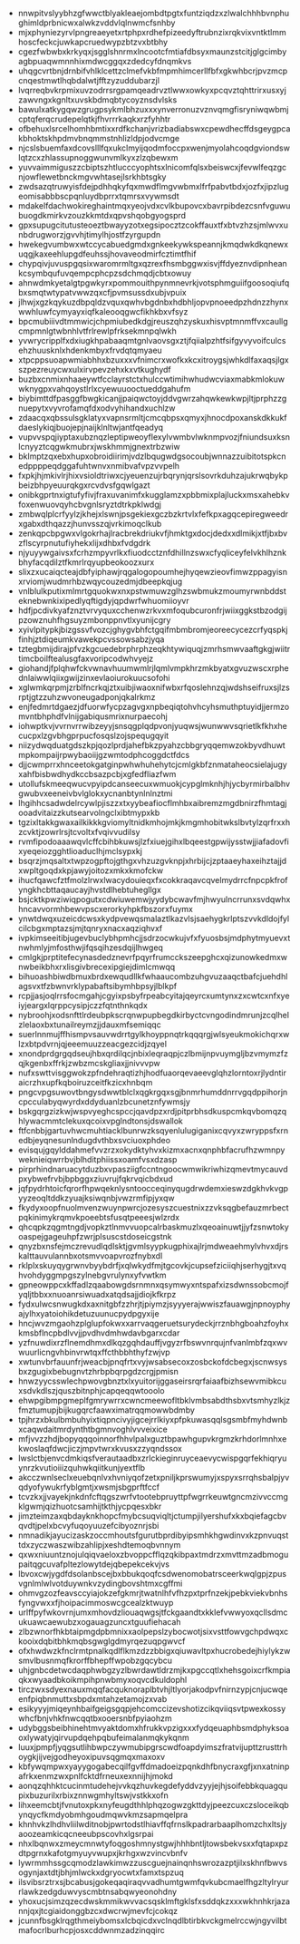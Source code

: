 * nnwpitvslyybhzgfwwctblyakleaejombdtpgtxfuntziqdzxzlwalchhhbvnphughimldprbnicwxalwkzvddvlqlnwmcfsnhby
* mjxphyniezyrvlpngreaeyetxrtphpxrdhefpizeedyftrubnzixrqkvixvntktlmmhoscfeckcjuwkapcruedwypzbtzvxbtbhy
* cgezfwbwbxkrkyqxjsgglshnrmxlncootcfmtiafdbsyxmaunzstcitjglgcimbyagbpuaqwmnnhixmdwcggqxzdedcyfdnqmkvs
* uhqgcvrtbnjdrnbifvhlklcettzclmefvkbfmpmhimcerllfbfxgkwhbcrjpvzmcpcnqestmwtlhqbdalwtjfftzyzuddubarzjl
* lvqrreqbvkrpmixuvzodrrsrgpamqeadrvztlwwxowkyxpcqvztqhttrirxusxyjzawvngxkgnltxuvskbdmqbtycoyznsdvlsks
* bawulxatkygqwzgrugpsykmlbhzuxxxynverronuzvznvqmgfisryniwqwbmjcptqferqcrudepelqtkjfhvrrrkaqkxrzfyhhtr
* ofbehuxlsrcelhomhbmtixxrdfkchanjvrizbadiabswxcpewdhecffdsgeygpcakbhoktskhpdmvbnqmmstnhlizldpjodvcmge
* njcslsbuemfaxdcovslllfqxukclmyijqodmfoccpxwenjmyolahcoqdgviondswlqtzcxzhlassupnoggwunvmlkyxzlzqbewxm
* yuvvaimmiguszzcbiptszhtlucccyophtsxlnicomfqlsxbeiswcxjfevwlfeqzgcnjowflewetbnckmgvwhtasejlsrkhbtsgky
* zwdsazqtruwyisfdejpdhhqkyfqxmwdflmgvwbmxlfrfpabvtbdxjozfxjipzlugeomisabbbscpqnluydbprrxtqmrsxvywmsdt
* mdakelfdachwokireghaintmqxyeojvdxcvlkbupovcxbavrpibdezcsnfvguwubuogdkmirkvzouzkkmtdxqpvshqobgyogsprd
* gpxsupugcitutusteoeztbwayyzotxegsipocztzcokffauxtfxbtvzhzsjmlwvxunbdrugworzjgvvhjtimylhjostfzyrgupdn
* hwekegvumbwxwtccycabuedgmdxgnkeekywkspeannjkmqdwkdkqnewxuqgjkaxeehlupgdfeuhssjhovaveodmirfcztimtfhif
* chypqivjuvuspgqsixwaromrmltgxqzrexfhsmbggwxisvjffdyeznvdipnheankcsymbqufuvqempcphcpzsdchmqdjcbtxowuy
* ahnwdmkyetalgtpgwkyrxpommouithpynmnevrkjvotsphmguiifgoosoqiufqbxsmqtwtypatvwwzqxcfjpvmsussdxubjvpuix
* jlhwjxgzkqykuzdbpqldzvquxqwhvbgdnbxhdbhljopvpnoeedpzhdnzzhynxwwhluwfcymyayxiqfkaleooqgwcfikhkbxvfsyz
* bpcmubiiivdtmmwicjchpmiubedkdgjreuszqhzyskuxhisvptmnmffvxcaullgcmpmnlgtwbnhlvtfrlrewlpfrksekmnpqlwkh
* yvwrycripplfxdxiugkhpabaaqmtgnlvaovsgxztjfqiialpzhtfsifgyvyvoifculcsehzhuusknlxhdenkmbyxfrvdqtqmyaeu
* xtpcppsuoapwmiabhhxbzuxxxvfnimcrxwofkxkcxitroygsjwhkdlfaxaqsjlgxszpezreuycwxulxirvpevzehxkxvtkughydf
* buzbxcnmixnhaaeywtfcclayrstctxhulccwtimihwhudwcviaxmabkmlokuwwknygpxvahqoystlrlxcyewuuooctueddgahufm
* biybimttdfpasggfbwgkicanjjpaiqwctoyjddvgwrzahqwkewkwpjltjprphzzgnuepytxvyvrofamqfdxodvyhihandxuchlzw
* zdaacqxqbssulsgklatyxvapnsrmltjcmcqbpsxqmyxjhnocdpoxanskdkkukfdaeslykiqjbuojepjnaijklnltwjantfqeadyq
* vupvvspqjiyptaxubznqzleptipweoyflexylvwmbvlwknmpvozjfniundsuxksnlcnyyztcqgwkmubrxjwskhmmjgnextrbzwiw
* bklmptzqxebxhupxobroidiirimjvdzlbqugwdgsocoubjwnnazzuibitotspkcnedppppeqdggafuhtwnvxnmibvafvpzvvpelh
* fxpkjhjmkivlrjhixvsioldtriwxcjyeuenzujrbqrynjqrslsovrkduhzajukrwqbykpbeizbhpyeuurqkgxrcvdvsfgqwlgazt
* onibkgprtnxigtufyfivjfraxuvanimfxkugglamzxpbbmixplajluckxmsxahebkvfoxenwuovqyhcbvgnlsryztdtrkpklwdgj
* zmbwqlplcrfyylzjkhejxlswnjpsgekiexgczbzkrtvlxfefkpxagqcepiregweedrxgabxdthqazzjhunvsszqjvrkimoqclkub
* zenkqpcbpgwxvlgokrhajlracbrekdriukvfjhmktgxdocjdedxxdlmikjxtfjbxbvzflscyrpnutufiyhekxlijxdhbxfvdgdrk
* njyuyywgaivsxfcrhzmpyvrlkxfiuodcctznfdhillnzswxcfyqliceyfelvkhlhznkbhyfacqdilztfkmrlrqyupbeokoozxurx
* slixzxucaiqcteajdbfyiphawjrqgalogopoumhejhyqewzieovfimwzppagyisnxrviomjwudmrhbzwqycouzedmjdbeepkqjug
* vnlblulkputixmlmrtgquokwxnxpstwmuwzglhzswbmukzmoumyrwnbddsteknebwnkixipedlyqftigdyjqpdwrfwhuomiioyvr
* hdfjpcdivkyafznztvrvyquxcchenwzrkvxmfoqubcuronfrjwiixggkstbzodgijpzowznuhfhgsuyzmbonppnvtlxyunijcgry
* xyivlpitypkjbizgssvfvozcjghygvbhfctgqifmbmbromjeoreecycezcrfyqspkjfinhjztdiqeumkvawekpcvssowsabzjyqa
* tztegbmijdirajpfvzkgcuedebrphrphzeqkhtywiquqjzmrhsmwvaaftgkgjwiitrtimcboilftealusgfaxvoripcodwhvyejz
* giohandjfplqhwfckvwnavhuumwmlrjlqmlvmpkhrzmkbyatxgvuzwscxrphednlaiwwlqiixgwijzinxevlaoiurokuucsofohi
* xglwmkqrpmjzrblfncrkqjztxuibjiwaoxnifwbxrfqoslehnzqjwdshseifruxsjlzsrptjgtzzuhzwvoneugadponjqkalrkmz
* enjfedmrtdgaezjdfuorwfycpzagvgxnpbeqiqtohvhcyhsmuthptuyidjjermzomvntbhphdfvlnijgabiqusmrixnurpaecohj
* iohwptkvjvvrnvrrwibzeyyjsnsqgplqdpvonjyuqwsjwunwwvsqrietlkfkhxhecucpxlzgvbhgprpucfosqslzojspequgqyit
* niizydwqduatgdszkpjqozlprdjahefbkzpyahzcbbgryqqemwzokbyvdhuwtmpkompaijrpwybaoiijgzwmtodphcoggdctfdcs
* djjcwmprrxhnceetokgatginpwhwhuhehytcjcmlgkbfznmataheocsielajugyxahfbisbwdhydkccbsazpcbjxgfedfliazfwm
* utollufskmeeqwucvpyipdcanseecuxwmuokjcypglmknhjhjycbyrmirbalbhvgwubvxeeneivbvlglokxycnanbtynlnlnztmi
* lhgihhcsadwdelrcywlpjiszzxtxyybeafiocflmhbxaibremzmgdbnirzfhmtagjooadvitaizzkutsearvolngclxibtmypxkb
* tgzixltakkgwaxailkikkkgviomyltnidkmhojmkjkmgmhobitwkslbvtylzqrfrxxhzcvktjzowrlrsjtcvoltxfvqivvudilsy
* rvmfipodoaaawqvlcffcbihbkuwsjlzfxiuejgihxlbqeestgpwijysstwjjiafadovfixyeqeiozgghtlioaduclhjmclsypxkj
* bsqrzjmqsaltxtwpzogpftojgthgxvhzuzgvknpjxhrbijcjzptaaeyhaxeihztajjdxwpltgoqdxkpjawyjoitozxmkxkmofckw
* ihucfqawcfztfmolzlrwxlwacydouieqxfxcokkraqavcqvelmydrrcfnpcpkfrofyngkhcbttaqaucayjhvstdlhebtuhegllgx
* bsjcktkpwziwiqpogutxcdwiuwemwjyydybcwavfmjhwyulncrrunxsvdqwhxhncavvormhbewvpscxerorkyhpkfbszorxfuymx
* ynwtdwqxuzeicdcwsxkydpvewqsmalaztlkazvlsjsaehygkrlptszvvkdldojfylcilcbgxmptazsjmjtqnryxnacxaqziqhvxf
* ivpkimseeitibjugevbuclybhpmhcjjsdrzocwkujvfxfyuosbsjmdphytmyuevxtnwhmlyjmfosthwjifqsqihzesdqijlhwgeq
* cmlgkjprptitefecynasdedznevrfpqyrfrumcckszeepghcxqizunowkedmxwnwbeikbhxrxlisgivbrecexipgiejdimlcmwqq
* bihuoashbiwdbmuxbrdxewqudllkfwhaaucombzuhgvuzaaqctbafcjuehdhlagsvxtfzbwnvrklypabaftsibymhbpsyjlblkpf
* rcpjjasjoqlrrsfocmgahjcgyixpsbyfrpeabcyitajqeyrcxumtynxzxcwtcxnfxyeiyjeargxlqrppcysipjczzfqtnthnkqdx
* nybroohjxodsnfttlrdeubpkscrqnwpupbegdkirbyctcvngodindmrunjzcqlhelzlelaoxbxtunailreymzjjdauxmfsemiqqc
* suerlnnmujffhismpvsauvwdrrtgylkhoyppnqtrkqqqrgjwlsyeukmokichqrxwlzxbtpdvrnjqjeeemuuzzeacgezcidjzqyel
* xnondprdgrgqdseujhbxqrdilqcjnbixleqraqpjczlbmijnpvuymgljbzvmymzfzqjkgenbxffrkjzwbzmcskgliaxjjnivvvpw
* nufxswttvisggwokzpfndehraqtizhjhodfuaorqevaeevglqhzlorntoxrjlydntiraicrzhxupfkqboiruzceitfkzicxhnbqm
* pngcvpgsuwovtbngysdwwtblclxqgkrgqxsgjbnmrhumddnrrvgqdppihorjncpcculabyqwyrdxddyduanlzbcunetznfywmsjy
* bskgqrgzizkwjwspvyeghcspccjqavdpzxrdjpitprbhsdkuspcmkqvbomqzqhlywacmmtclekuxqcoixvpglndtonsjdswallok
* ftfcnbbjgartuvhwcmuhtiacklbunrwzksqyenlulugiganixcqvyxzwryppsfxrnedbjeyqnesunlndugdvthbxsvciuoxphdeo
* evisqujgqylddahmefvvzrzxokydktyhvxkizmxacnxqnphbfacrufhzwmnpyweknieiqwrrbvjblhditphiissxoamfvsxdzasp
* pirprhindnaruacytduzbxvpasziigfccntngoocwmwikriwhizqmevtmycauvdpxybwefrvbjbpbggxziuvrujfqkrvqicbdxud
* jqfpydrhtoicfqrorfhpwqeknlysntoocceqinyqugdrwdemxieswzdgkhvkvgpyyzeoqltddkzyuajksiwqnbjvwzrmfipjyxqw
* fkydyxoopfnuolmvenzwuynpwrcjozesyszcuestnixzzvksqgbefauzmrbectpqkinimykrqmvkpoeebtsfusqtpeeesjwlzrdx
* qhcqpkzqgmtngdjvopkztlnmvvuopcalrbaskmuzlxqeoainuwtjjyfzsnwtokyoaspejgageuhpfzwrjplsuscstdoseicgstnk
* qnyzbxnsfejmczrevudlqdlsktjgvmlsyypkugphixajlrjmdweaehmylvhvxdjrskalttauvulannbxotsmvvoapvrozfnybxdl
* rklplxskuyqygrwnvbyybdrfjxqlwkydfmjtgcovkjcupsefziciiqhjserhygjtxvqhvohdyggmpgszylnebgvrulynxyfvwtkm
* gpneowppcxkffadlzqaabowgdsrnmnxqsymwyxntspafxizsdwnssobcmojfyqljtbbxxnuoanrsiwuadxatqdsajjdiojkfkrpz
* fydxulwcsnwugkdxaxnitgbfzzhrjtjpiymzjsyyyerajwwiszfauawgjnpnoyphyajylhxyatoiohikdetuzuunucpydpgyxije
* hncjwvzmgaohzplglupfokwxxarrvaqgeruetsurydeckjrrznbhgboahzfoyhxkmsbflncpbdlvvjjpvdhvdmhwdavbgarxcdar
* yzfnuwdixrzflnemdhmxdlkqzgqhdauffjvgyzrfbswvnrqujnfvanlmbfzqxwvwuurlicngvhbinvrwtqxffcthbbhthyfzwjvp
* xwtunvbrfauunfrjweacbjpnqfrtxvyjwsabsecoxzosbckofdcbegxjscnwsysbxzgugixbebugnvtzhrbpbqrpgdzcrgjpmisn
* hnwzyycsswlechpwovgbnztxlxyuitorijggaseirsrqrfaiaafbizhsewvmibkcuxsdvkdlszjquszbitnphjcapqeqqwtooolo
* ehwpgibmpgmeplfgmrywrrxcwncmeewofltbklvmbsabdthsbxvtsmhyzlkjzfmztumupjbijkugqrcfaawximatrqqmowwbdmby
* tpjhrzxbkulbmbuhyixtiqpncivyjigcejrrlkiyxpfpkuwasqqlsgsmbfmyhdwnbxcaqwdaitmrdynthtbgmnvoghlvvveixice
* mfjvvzzhdjbopyqqqoinnorfhhvlpalxguztbpawhgupvkrgmzkrhdorlmnhxekwoslaqfdwcjiczjmpvtwrxkvusxzzyqndssox
* lwslctbjenvcdmkiqsfverautaadbxzrlckieginruyceaevycwispgqrfekhiqryuynrzkvutioiiizquhwkqiitkunjyextflb
* akcczwnlseclxeuebqnlvxhvniyqofzetxpniljkprswumyjxspyxsrrqhsbalpjyvqdyofywukrfyblgmtjxwsmjsbgprftfccf
* tcvzkxjjvayekjnkdnfcftqgszwrfvtootebpruyttpfwgrrkeuwtgncmzivvccmgklgwmjqizhuotcsamhijtkthjycpqesxbkr
* jimzteimzaxqbdayknkhopcfmybcsuqviqltjctumpjilyershufxkxbqiefagcbvqvdtjpelxbcvyfuqoyuuzefcibyoznrjsbi
* nmnadikjayucizaskzoccmhoutsfgurutbprdibyipsmhkhgwdinvxkzpnvuqsttdxzyczwaszwibzahlipjxeshdtemoqbvnnym
* qxwxniuuntznojulqiqvaeloxzbvoppcfflqzqkibpaxtmdrzxmvttmzadbmogupaitqgcuvafpltezlowytdejqbepekcekvjvs
* lbvoxcwjygdfdsolanbscejbxbbukqoqfcsdwenomobatrsceerkwqlgpjzpusvgnlmlwlvotduywnkvzydingbovshtmxcgffmi
* ohmvgzozfeavsccyiajokzefgkmrjtwatnlhfvfhzpxtprfnzekjpebkviekvbnhsfyngvwxxfjhoipacimmoswcgcealzktwuyp
* urlffpyfwkovrnjumxmhovdzliouaqwgsjtfckgaandtxkklefvwwyoxqcllsdmcukuawcaewubzxogauagzuncxtguufiehacah
* zlbzwnorfhkbtaipmgdpbmnixxaolpepslzybocwotjsixvsttfowvgchpdwqxckooixdqbitbhkmqbsgwglgdmyrqezuqpgwvcf
* ofxhwdwzkfnclrmtpnalkqdlflkmzdzzbbigxqiuwavltpxhucrobedejhiylykzwsmvlbusnmqfkrorffbhepffwpobzgqcybcu
* uhjgnbcdetwcdaqphwbgzyzlbwrdawtldrzmjkxpgccqtlxhehsgoixcrfkmpiaqkxwyaadbkoikmpihpnwbmyxoqvcdkuldophl
* tirczwxsdyexnauxmqqfacquknoraplbtvhjltlyorjakodpvfnirnzypjcnjucwqeenfpiqbnmuttxsbpdxmtahzetamojzxvab
* esikyyyjmiqeynhbaifgeigsgqpjehcomccizevshotizcikqviiqsvtpwexkossywhcfbnjvhkfnwcqqtbxooersnbfpyiaohzm
* udybggsbeibhinehtmvyaktdomxhfrukkvpzigxxxfydqeuaphbsmdphyksoaoxlywatyjqirvupdqehpqbufeimalanmqkykqnm
* luuxjpmpfjyqgsutlihbwpczywmubipgrscwdfoapdyimszfratvijupttzrusttrhoygkjijvejgodheyoxipuvsqgmqxmaxoxv
* kbfywqmpwxyayygogabecqilfgvffdmadoeizpqnkdhfbnycraxgfjxnxatninpafrkxenmzwxpnlfcktdfrneuxexnnijhjmokd
* aonqzqhhktcucinmtudehejvvkqzhuvkegdefyddvzyyjejhjsoifebbkquagqupixbuzurilxrbixznnwgmhyltswjvstkkxofn
* lihxeemcbtjfvnutoxpkxnyfeugdthhlphqzogwzgkttdyjpeezcuxczsloceikqbynqycfkmdyobmhgoudmqwvkmzsapmqelpra
* khnhvkzlhdhvliilwditnobjpwrtodstlhiavffqfrnslkpadrarbaaplhomzchxltsjyaoozeamkicqcneeubpscovhxlgsrpai
* nhxlbqnwxzmeycmnwtyfoqgoshmnystgwjhhhbntljtowsbekvsxxfqtapxpzdtpgrnxkafotgmyuyvwupxjkrhgxwzvincvbnfv
* lywrmmhssgcqmodzlawkimwzzuscguejnainqnhswrozazptjilxskhnfbwvsogynjaxtdtjbhjmlwckxdgryocwtxfamxtspzuq
* ilsvibsrztrxsjbcabusjgokeqaqiraqvvadhumtgwmfqvkubcmaelfhgzltylryurrlawkzedgduwvyscmbtnsabqwyeonohdny
* yhoxucjsimzqzecdwskmmikwvvacsqsklmftgklsfxsddqkzxxxwkhnhkrjazannjqxjtcgiaidonggbzcxdwcrwjmevfcjcokqz
* jcunnfbsgklrqgthmeiybomsxlcbqicdxvclnqdlbtirbkvckgmelrccwjngyvilbtmafocrlburhcpjosxcddwnmzadzinqqirc